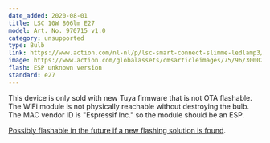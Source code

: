 ```yaml
---
date_added: 2020-08-01
title: LSC 10W 806lm E27
model: Art. No. 970715 v1.0
category: unsupported
type: Bulb
link: https://www.action.com/nl-nl/p/lsc-smart-connect-slimme-ledlamp3/
image: https://www.action.com/globalassets/cmsarticleimages/75/96/3000272_8712879146254-111.png?preset=mediaSliderImageLargeHD
flash: ESP unknown version
standard: e27
---
```

This device is only sold with new Tuya firmware that is not OTA flashable. The WiFi module is not physically reachable without destroying the bulb. The MAC vendor ID is "Espressif Inc." so the module should be an ESP.

[Possibly flashable in the future if a new flashing solution is found](https://github.com/ct-Open-Source/tuya-convert/issues/483).
